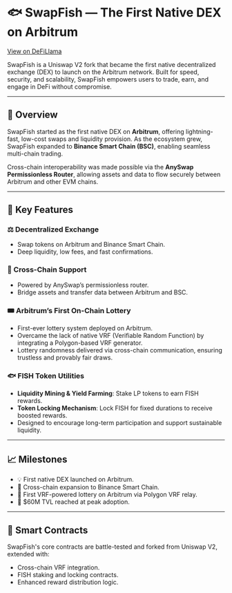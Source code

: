 # 🐟 SwapFish — The First Native DEX on Arbitrum

[View on DeFiLlama](https://defillama.com/protocol/swapfish)

SwapFish is a Uniswap V2 fork that became the first native decentralized exchange (DEX) to launch on the Arbitrum network. Built for speed, security, and scalability, SwapFish empowers users to trade, earn, and engage in DeFi without compromise.

---

## 🚀 Overview

SwapFish started as the first native DEX on **Arbitrum**, offering lightning-fast, low-cost swaps and liquidity provision. As the ecosystem grew, SwapFish expanded to **Binance Smart Chain (BSC)**, enabling seamless multi-chain trading.

Cross-chain interoperability was made possible via the **AnySwap Permissionless Router**, allowing assets and data to flow securely between Arbitrum and other EVM chains.

---

## 🌟 Key Features

### ⚖️ Decentralized Exchange  
- Swap tokens on Arbitrum and Binance Smart Chain.
- Deep liquidity, low fees, and fast confirmations.

### 🔀 Cross-Chain Support  
- Powered by AnySwap’s permissionless router.
- Bridge assets and transfer data between Arbitrum and BSC.

### 🎟️ Arbitrum’s First On-Chain Lottery  
- First-ever lottery system deployed on Arbitrum.
- Overcame the lack of native VRF (Verifiable Random Function) by integrating a Polygon-based VRF generator.
- Lottery randomness delivered via cross-chain communication, ensuring trustless and provably fair draws.

### 🐟 FISH Token Utilities  
- **Liquidity Mining & Yield Farming**: Stake LP tokens to earn FISH rewards.
- **Token Locking Mechanism**: Lock FISH for fixed durations to receive boosted rewards.
- Designed to encourage long-term participation and support sustainable liquidity.

---

## 📈 Milestones

- 💡 First native DEX launched on Arbitrum.
- 🔗 Cross-chain expansion to Binance Smart Chain.
- 🎰 First VRF-powered lottery on Arbitrum via Polygon VRF relay.
- 💎 $60M TVL reached at peak adoption.

---

## 💼 Smart Contracts

SwapFish's core contracts are battle-tested and forked from Uniswap V2, extended with:
- Cross-chain VRF integration.
- FISH staking and locking contracts.
- Enhanced reward distribution logic.